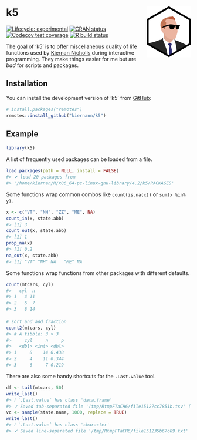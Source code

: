 
<!-- README.md is generated from README.Rmd. Please edit that file -->

# k5 <img src='man/figures/logo.png' align="right" height="139" />

<!-- badges: start -->

[![Lifecycle:
experimental](https://img.shields.io/badge/lifecycle-experimental-orange.svg)](https://www.tidyverse.org/lifecycle/#experimental)
[![CRAN
status](https://www.r-pkg.org/badges/version/k5)](https://CRAN.R-project.org/package=k5)
[![Codecov test
coverage](https://codecov.io/gh/kiernann/k5/branch/master/graph/badge.svg)](https://codecov.io/gh/kiernann/k5?branch=master)
[![R build
status](https://github.com/kiernann/k5/workflows/R-CMD-check/badge.svg)](https://github.com/kiernann/k5/actions)
<!-- badges: end -->

The goal of ‘k5’ is to offer miscellaneous quality of life functions
used by [Kiernan Nicholls](https://github.com/kiernann) during
interactive programming. They make things easier for me but are *bad*
for scripts and packages.

## Installation

You can install the development version of ‘k5’ from
[GitHub](https://github.com/kiernann/k5):

``` r
# install.packages("remotes")
remotes::install_github("kiernann/k5")
```

## Example

``` r
library(k5)
```

A list of frequently used packages can be loaded from a file.

``` r
load.packages(path = NULL, install = FALSE)
#> ✔ load 20 packages from
#> '/home/kiernan/R/x86_64-pc-linux-gnu-library/4.2/k5/PACKAGES'
```

Some functions wrap common combos like `count(is.na(x))` or
`sum(x %in% y)`.

``` r
x <- c("VT", "NH", "ZZ", "ME", NA)
count_in(x, state.abb)
#> [1] 3
count_out(x, state.abb)
#> [1] 1
prop_na(x)
#> [1] 0.2
na_out(x, state.abb)
#> [1] "VT" "NH" NA   "ME" NA
```

Some functions wrap functions from other packages with different
defaults.

``` r
count(mtcars, cyl)
#>   cyl  n
#> 1   4 11
#> 2   6  7
#> 3   8 14

# sort and add fraction
count2(mtcars, cyl)
#> # A tibble: 3 × 3
#>     cyl     n     p
#>   <dbl> <int> <dbl>
#> 1     8    14 0.438
#> 2     4    11 0.344
#> 3     6     7 0.219
```

There are also some handy shortcuts for the `.Last.value` tool.

``` r
df <- tail(mtcars, 50)
write_last()
#> ℹ `.Last.value` has class 'data.frame'
#> ✓ Saved tab-separated file '/tmp/RtmpFTaCH6/file15127cc7851b.tsv' (1.25K)
vc <- sample(state.name, 1000, replace = TRUE)
write_last()
#> ℹ `.Last.value` has class 'character'
#> ✓ Saved line-separated file '/tmp/RtmpFTaCH6/file151235b67c89.txt' (9.19K)
```

<!-- refs: start -->
<!-- refs: end -->
